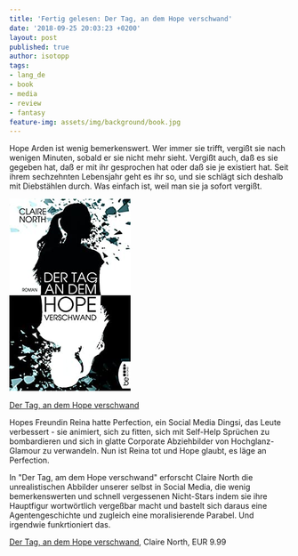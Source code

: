 ```yaml
---
title: 'Fertig gelesen: Der Tag, an dem Hope verschwand'
date: '2018-09-25 20:03:23 +0200'
layout: post
published: true
author: isotopp
tags:
- lang_de
- book
- media
- review
- fantasy
feature-img: assets/img/background/book.jpg
---
```

Hope Arden ist wenig bemerkenswert. Wer immer sie trifft, vergißt sie nach wenigen Minuten, sobald er sie nicht mehr sieht. Vergißt auch, daß es sie gegeben hat, daß er mit ihr gesprochen hat oder daß sie je existiert hat. Seit ihrem sechzehnten Lebensjahr geht es ihr so, und sie schlägt sich deshalb mit Diebstählen durch. Was einfach ist, weil man sie ja sofort vergißt.

[![](/uploads/2018/09/hope.jpg)](https://www.amazon.de/Tag-dem-Hope-verschwand-Roman-ebook/dp/B072BMKGVH)

[Der Tag, an dem Hope verschwand](https://www.amazon.de/Tag-dem-Hope-verschwand-Roman-ebook/dp/B072BMKGVH)

Hopes Freundin Reina hatte Perfection, ein Social Media Dingsi, das Leute verbessert - sie animiert, sich zu fitten, sich mit Self-Help Sprüchen zu bombardieren und sich in glatte Corporate Abziehbilder von Hochglanz-Glamour zu verwandeln. Nun ist Reina tot und Hope glaubt, es läge an Perfection.

In "Der Tag, am dem Hope verschwand" erforscht Claire North die unrealistischen Abbilder unserer selbst in Social Media, die wenig bemerkenswerten und schnell vergessenen Nicht-Stars indem sie ihre Hauptfigur wortwörtlich vergeßbar macht und bastelt sich daraus eine Agentengeschichte und zugleich eine moralisierende Parabel. Und irgendwie funkrtioniert das.

[Der Tag, an dem Hope verschwand](https://www.amazon.de/Tag-dem-Hope-verschwand-Roman-ebook/dp/B072BMKGVH), Claire North, EUR 9.99

